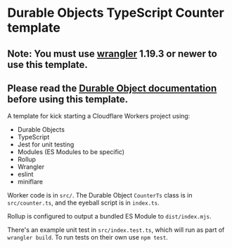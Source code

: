 # Durable Objects TypeScript Counter template

## Note: You must use [wrangler](https://developers.cloudflare.com/workers/cli-wrangler/install-update) 1.19.3 or newer to use this template.

## Please read the [Durable Object documentation](https://developers.cloudflare.com/workers/learning/using-durable-objects) before using this template.

A template for kick starting a Cloudflare Workers project using:

- Durable Objects
- TypeScript
- Jest for unit testing
- Modules (ES Modules to be specific)
- Rollup
- Wrangler
- eslint
- miniflare

Worker code is in `src/`. The Durable Object `CounterTs` class is in `src/counter.ts`, and the eyeball script is in `index.ts`.

Rollup is configured to output a bundled ES Module to `dist/index.mjs`.

There's an example unit test in `src/index.test.ts`, which will run as part of `wrangler build`. To run tests on their own use `npm test`.
